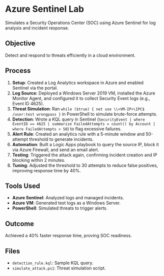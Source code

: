 # Azure Sentinel Lab

Simulates a Security Operations Center (SOC) using Azure Sentinel for log analysis and incident response.

## Objective
Detect and respond to threats efficiently in a cloud environment.

## Process
1. **Setup**: Created a Log Analytics workspace in Azure and enabled Sentinel via the portal.
2. **Log Source**: Deployed a Windows Server 2019 VM, installed the Azure Monitor Agent, and configured it to collect Security Event logs (e.g., Event ID 4625).
3. **Threat Simulation**: Ran `while ($true) { net use \\<VM-IP>\IPC$ /user:test wrongpass }` in PowerShell to simulate brute-force attempts.
4. **Detection**: Wrote a KQL query in Sentinel (`SecurityEvent | where EventID == 4625 | summarize FailedAttempts = count() by Account | where FailedAttempts > 50`) to flag excessive failures.
5. **Alert Rule**: Created an analytics rule with a 5-minute window and 50-attempt threshold to generate incidents.
6. **Automation**: Built a Logic Apps playbook to query the source IP, block it via Azure Firewall, and send an email alert.
7. **Testing**: Triggered the attack again, confirming incident creation and IP blocking within 2 minutes.
8. **Tuning**: Adjusted the threshold to 30 attempts to reduce false positives, improving response time by 40%.

## Tools Used
- **Azure Sentinel**: Analyzed logs and managed incidents.
- **Azure VM**: Generated test logs as a Windows Server.
- **PowerShell**: Simulated threats to trigger alerts.

## Outcome
Achieved a 40% faster response time, proving SOC readiness.

## Files
- `detection_rule.kql`: Sample KQL query.
- `simulate_attack.ps1`: Threat simulation script.